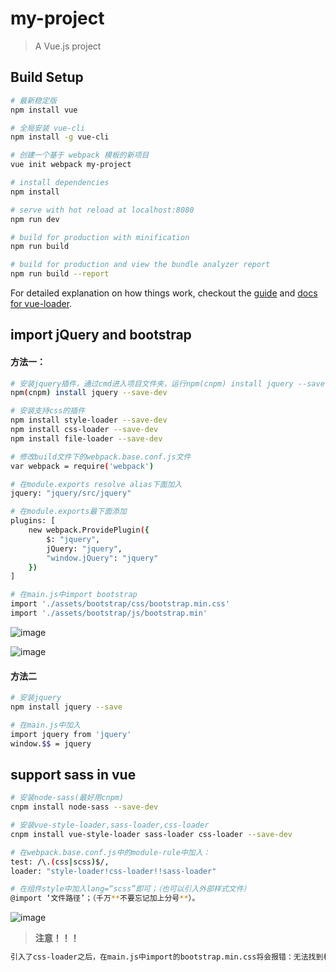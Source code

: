 # my-project

> A Vue.js project

## Build Setup

``` bash
# 最新稳定版
npm install vue

# 全局安装 vue-cli
npm install -g vue-cli

# 创建一个基于 webpack 模板的新项目
vue init webpack my-project

# install dependencies
npm install

# serve with hot reload at localhost:8080
npm run dev

# build for production with minification
npm run build

# build for production and view the bundle analyzer report
npm run build --report
```

For detailed explanation on how things work, checkout the [guide](http://vuejs-templates.github.io/webpack/) and [docs for vue-loader](http://vuejs.github.io/vue-loader).

## import jQuery and bootstrap

#### 方法一：
``` bash
# 安装jquery插件，通过cmd进入项目文件夹，运行npm(cnpm) install jquery --save-dev安装插件
npm(cnpm) install jquery --save-dev

# 安装支持css的插件
npm install style-loader --save-dev
npm install css-loader --save-dev
npm install file-loader --save-dev

# 修改build文件下的webpack.base.conf.js文件
var webpack = require('webpack')

# 在module.exports resolve alias下面加入
jquery: "jquery/src/jquery"

# 在module.exports最下面添加
plugins: [
    new webpack.ProvidePlugin({
        $: "jquery",
        jQuery: "jquery",
        "window.jQuery": "jquery"
    })
]

# 在main.js中import bootstrap
import './assets/bootstrap/css/bootstrap.min.css'
import './assets/bootstrap/js/bootstrap.min'
```
![image](http://i.imgur.com/7j5uGrT.png)

![image](http://i.imgur.com/uv0ND9t.png)

#### 方法二
``` bash
# 安装jquery
npm install jquery --save

# 在main.js中加入
import jquery from 'jquery'
window.$$ = jquery
```

## support sass in vue
``` bash
# 安装node-sass(最好用cnpm)
cnpm install node-sass --save-dev

# 安装vue-style-loader,sass-loader,css-loader
cnpm install vue-style-loader sass-loader css-loader --save-dev

# 在webpack.base.conf.js中的module-rule中加入：
test: /\.(css|scss)$/,
loader: "style-loader!css-loader!!sass-loader"

# 在组件style中加入lang=“scss”即可；（也可以引入外部样式文件）
@import ‘文件路径’；（千万**不要忘记加上分号**）。
```
![image](http://i.imgur.com/G9Slfbl.png)
> **注意！！！**
``` bash
引入了css-loader之后，在main.js中import的bootstrap.min.css将会报错：无法找到相应的模块；此时只要把bootstrap.css引入到组件的style中即可：@import ‘文件路径’；（千万**不要忘记加上分号**）。
```
